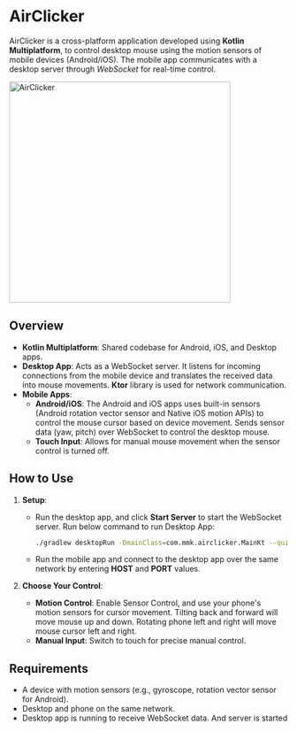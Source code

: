 # AirClicker

AirClicker is a cross-platform application developed using **Kotlin Multiplatform**, to control desktop mouse using the motion sensors of mobile devices (Android/iOS). The mobile app communicates with a desktop server through *WebSocket* for real-time control. 


<img src="https://github.com/user-attachments/assets/cf9b8583-dea1-4629-bf5c-45e624abc176" alt="AirClicker" style="height: 400px; max-width: auto;">

## Overview

- **Kotlin Multiplatform**: Shared codebase for Android, iOS, and Desktop apps.
- **Desktop App**: Acts as a WebSocket server. It listens for incoming connections from the mobile device and translates the received data into mouse movements. **Ktor** library is used for network communication.
- **Mobile Apps**: 
   - **Android/iOS**: The Android and iOS apps uses built-in sensors (Android rotation vector sensor and Native iOS motion APIs) to control the mouse cursor based on device movement. Sends sensor data (yaw, pitch) over WebSocket to control the desktop mouse. 
   - **Touch Input**: Allows for manual mouse movement when the sensor control is turned off.

## How to Use

1. **Setup**:
   - Run the desktop app, and click **Start Server** to start the WebSocket server. Run below command to run Desktop App: 
      ```bash 
      ./gradlew desktopRun -DmainClass=com.mmk.airclicker.MainKt --quiet
      ``` 
   - Run the mobile app and connect to the desktop app over the same network by entering **HOST** and **PORT** values.

2. **Choose Your Control**:
   - **Motion Control**: Enable Sensor Control, and use your phone's motion sensors for cursor movement. Tilting back and forward will move mouse up and down. Rotating phone left and right will move mouse cursor left and right.
   - **Manual Input**: Switch to touch for precise manual control.

## Requirements

- A device with motion sensors (e.g., gyroscope, rotation vector sensor for Android).
- Desktop and phone on the same network.
- Desktop app is running to receive WebSocket data. And server is started
